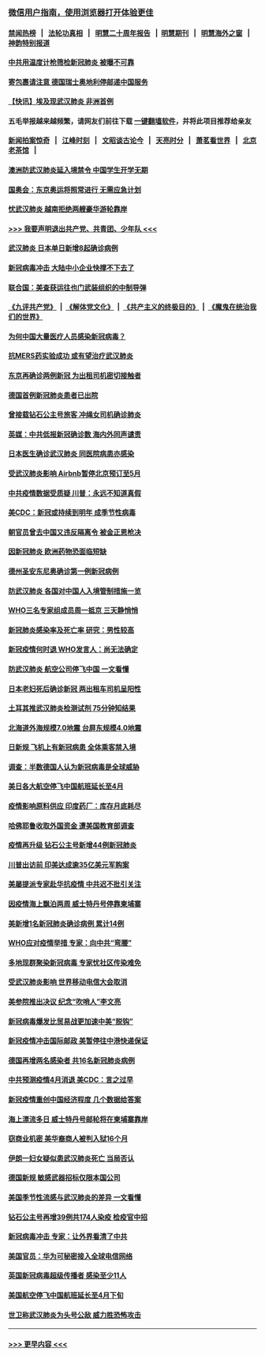### [微信用户指南，使用浏览器打开体验更佳](https://github.com/gfw-breaker/banned-news1/blob/master/indexes/wechat-guide.md?t=0)
#### [禁闻热榜](热点新闻.md?t=0)  &nbsp;&nbsp;|&nbsp;&nbsp; [法轮功真相](https://github.com/gfw-breaker/truth/blob/master/README.md?t=0) &nbsp;&nbsp;|&nbsp;&nbsp; [明慧二十周年报告](https://github.com/gfw-breaker/mh-reports/blob/master/README.md?t=0) &nbsp;&nbsp;|&nbsp;&nbsp;[明慧期刊](https://github.com/gfw-breaker/mh-qikan) &nbsp;&nbsp;|&nbsp;&nbsp; [明慧海外之窗](https://github.com/gfw-breaker/mh-news/blob/master/README.md?t=0) &nbsp;&nbsp;|&nbsp;&nbsp; [神韵特别报道](https://github.com/gfw-breaker/mh-news/blob/master/shenyun.md?t=0)
#### [中共用温度计枪筛检新冠肺炎 被曝不可靠](../pages/nsc418/n11869707.md?t=02150533) 
#### [寄包裹请注意 德国瑞士奥地利停邮递中国服务](../pages/nsc418/n11869727.md?t=02150533) 
#### [【快讯】埃及现武汉肺炎 非洲首例](../pages/nsc418/n11869766.md?t=02150533) 
#### 五毛举报越来越频繁，请网友们前往下载 [一键翻墙软件](https://github.com/gfw-breaker/ssr-accounts)，并将此项目推荐给亲友
#### [新闻拍案惊奇](https://github.com/gfw-breaker/banned-news1/blob/master/pages/link4.md) &nbsp;&nbsp;|&nbsp;&nbsp; [江峰时刻](https://github.com/gfw-breaker/banned-news1/blob/master/pages/link4.md) &nbsp;&nbsp;|&nbsp;&nbsp; [文昭谈古论今](https://github.com/gfw-breaker/banned-news1/blob/master/pages/link4.md) &nbsp;&nbsp;|&nbsp;&nbsp; [天亮时分](https://github.com/gfw-breaker/banned-news1/blob/master/pages/link4.md) &nbsp;&nbsp;|&nbsp;&nbsp; [萧茗看世界](https://github.com/gfw-breaker/banned-news1/blob/master/pages/link4.md) &nbsp;&nbsp;|&nbsp;&nbsp; [北京老茶馆](https://github.com/gfw-breaker/banned-news1/blob/master/pages/link4.md) &nbsp;&nbsp;|&nbsp;&nbsp; 
#### [澳洲防武汉肺炎延入境禁令 中国学生开学无期](../pages/nsc418/n11869546.md?t=02150533) 
#### [国奥会：东京奥运将照常进行 无需应急计划](../pages/nsc418/n11869422.md?t=02150533) 
#### [忧武汉肺炎 越南拒绝两艘豪华游轮靠岸](../pages/nsc418/n11867444.md?t=02150533) 
#### [>>> 我要声明退出共产党、共青团、少年队 <<<](https://github.com/begood0513/goodnews/blob/master/quit/letter.md) 
#### [武汉肺炎 日本单日新增8起确诊病例](../pages/nsc418/n11869272.md?t=02150533) 
#### [新冠病毒冲击 大陆中小企业快撑不下去了](../pages/nsc418/n11869259.md?t=02150533) 
#### [联合国：美查获运往也门武装组织的中制导弹](../pages/nsc418/n11868677.md?t=02150533) 
#### [《九评共产党》](https://github.com/begood0513/9ping.md/blob/master/README.md) &nbsp;|&nbsp; [《解体党文化》](../../../../jtdwh.md/blob/master/README.md)  &nbsp;|&nbsp; [《共产主义的终极目的》](../../../../gczydzjmd.md/blob/master/README.md) &nbsp;|&nbsp; [《魔鬼在统治我们的世界》](../../../../mgztzwmdsj.md/blob/master/README.md) 
#### [为何中国大量医疗人员感染新冠病毒？](../pages/nsc418/n11869001.md?t=02150533) 
#### [抗MERS药实验成功 或有望治疗武汉肺炎](../pages/nsc418/n11868912.md?t=02150533) 
#### [东京再确诊两例新冠 为出租司机密切接触者](../pages/nsc418/n11868770.md?t=02150533) 
#### [德国首例新冠肺炎患者已出院](../pages/nsc418/n11868714.md?t=02150533) 
#### [曾接载钻石公主号旅客 冲绳女司机确诊肺炎](../pages/nsc418/n11868610.md?t=02150533) 
#### [英媒：中共低报新冠确诊数 海内外同声谴责](../pages/nsc418/n11867421.md?t=02150533) 
#### [日本医生确诊武汉肺炎 同医院病患亦感染](../pages/nsc418/n11867779.md?t=02150533) 
#### [受武汉肺炎影响 Airbnb暂停北京预订至5月](../pages/nsc418/n11867428.md?t=02150533) 
#### [中共疫情数据受质疑 川普：永远不知道真假](../pages/nsc418/n11867195.md?t=02150533) 
#### [美CDC：新冠或持续到明年 成季节性病毒](../pages/nsc418/n11867279.md?t=02150533) 
#### [朝官员曾去中国又违反隔离令 被金正恩枪决](../pages/nsc418/n11867087.md?t=02150533) 
#### [因新冠肺炎 欧洲药物恐面临短缺](../pages/nsc418/n11867036.md?t=02150533) 
#### [德州圣安东尼奥确诊第一例新冠病例](../pages/nsc418/n11867194.md?t=02150533) 
#### [防武汉肺炎 各国对中国人入境管制措施一览](../pages/nsc418/n11838726.md?t=02150533) 
#### [WHO三名专家组成员周一抵京 三天静悄悄](../pages/nsc418/n11866947.md?t=02150533) 
#### [新冠肺炎感染率及死亡率 研究：男性较高](../pages/nsc418/n11866956.md?t=02150533) 
#### [新冠疫情何时退 WHO发言人：尚无法确定](../pages/nsc418/n11866864.md?t=02150533) 
#### [防武汉肺炎 航空公司停飞中国 一文看懂](../pages/nsc418/n11866800.md?t=02150533) 
#### [日本老妇死后确诊新冠 两出租车司机呈阳性](../pages/nsc418/n11866755.md?t=02150533) 
#### [土耳其推武汉肺炎检测试剂 75分钟知结果](../pages/nsc418/n11866520.md?t=02150533) 
#### [北海道外海规模7.0地震 台屏东规模4.0地震](../pages/nsc418/n11866262.md?t=02150533) 
#### [日新规 飞机上有新冠病患 全体乘客禁入境](../pages/nsc418/n11866233.md?t=02150533) 
#### [调查：半数德国人认为新冠病毒是全球威胁](../pages/nsc418/n11866687.md?t=02150533) 
#### [美日各大航空停飞中国航班延长至4月](../pages/nsc418/n11865980.md?t=02150533) 
#### [疫情影响原料供应 印度药厂：库存月底耗尽](../pages/nsc418/n11865151.md?t=02150533) 
#### [哈佛耶鲁收取外国资金 遭美国教育部调查](../pages/nsc418/n11864950.md?t=02150533) 
#### [疫情再升级 钻石公主号新增44例新冠肺炎](../pages/nsc418/n11865033.md?t=02150533) 
#### [川普出访前 印美达成逾35亿美元军购案](../pages/nsc418/n11865444.md?t=02150533) 
#### [美屡提派专家赴华抗疫情 中共迟不批引关注](../pages/nsc418/n11864719.md?t=02150533) 
#### [因疫情海上飘泊两周 威士特丹号停靠柬埔寨](../pages/nsc418/n11865007.md?t=02150533) 
#### [美新增1名新冠肺炎确诊病例 累计14例](../pages/nsc418/n11864893.md?t=02150533) 
#### [WHO应对疫情举措 专家：向中共“弯腰”](../pages/nsc418/n11864727.md?t=02150533) 
#### [多地现群聚染新冠病毒 专家忧社区传染难免](../pages/nsc418/n11864715.md?t=02150533) 
#### [受武汉肺炎影响 世界移动电信大会取消](../pages/nsc418/n11864629.md?t=02150533) 
#### [美参院推出决议 纪念“吹哨人”李文亮](../pages/nsc418/n11863852.md?t=02150533) 
#### [新冠病毒爆发比贸易战更加速中美“脱钩”](../pages/nsc418/n11864470.md?t=02150533) 
#### [新冠疫情冲击国际邮政 美暂停往中港快递保证](../pages/nsc418/n11864207.md?t=02150533) 
#### [德国再增两名感染者 共16名新冠肺炎病例](../pages/nsc418/n11864293.md?t=02150533) 
#### [中共预测疫情4月消退 美CDC：言之过早](../pages/nsc418/n11864310.md?t=02150533) 
#### [新冠疫情重创中国经济程度 几个数据给答案](../pages/nsc418/n11864203.md?t=02150533) 
#### [海上漂流多日 威士特丹号邮轮将在柬埔寨靠岸](../pages/nsc418/n11864029.md?t=02150533) 
#### [窃商业机密 美华裔商人被判入狱16个月](../pages/nsc418/n11863911.md?t=02150533) 
#### [伊朗一妇女疑似患武汉肺炎死亡 当局否认](../pages/nsc418/n11863650.md?t=02150533) 
#### [德国新规 敏感武器招标仅限本国公司](../pages/nsc418/n11863509.md?t=02150533) 
#### [美国季节性流感与武汉肺炎的差异 一文看懂](../pages/nsc418/n11862428.md?t=02150533) 
#### [钻石公主号再增39例共174人染疫 检疫官中招](../pages/nsc418/n11862422.md?t=02150533) 
#### [新冠病毒冲击 专家：让外界看清了中共](../pages/nsc418/n11862280.md?t=02150533) 
#### [美国官员：华为可秘密接入全球电信网络](../pages/nsc418/n11862122.md?t=02150533) 
#### [英国新冠病毒超级传播者 感染至少11人](../pages/nsc418/n11862023.md?t=02150533) 
#### [美国航空停飞中国航班延长至4月下旬](../pages/nsc418/n11861970.md?t=02150533) 
#### [世卫称武汉肺炎为头号公敌 威力胜恐怖攻击](../pages/nsc418/n11861982.md?t=02150533) 

----
#### [ >>> 更早内容 <<< ](../indexes/nsc418-earlier.md)
